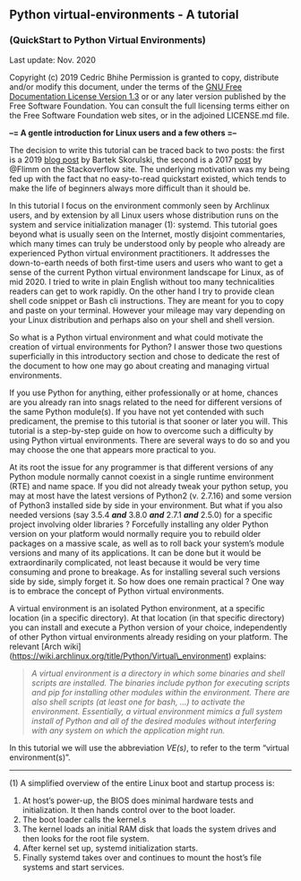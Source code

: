 ## Python virtual-environments - A tutorial
### (QuickStart to Python Virtual Environments)

Last update: Nov. 2020

Copyright (c) 2019 Cedric Bhihe
Permission is granted to copy, distribute and/or modify this document,
under the terms of the [GNU Free Documentation License Version 1.3](https://www.gnu.org/licenses/fdl-1.3.txt) or
or any later version published by the Free Software Foundation. You can
consult the full licensing terms either on the Free Software Foundation
web sites, or in the adjoined LICENSE.md file.


**–= A gentle introduction for Linux users and a few others =–**

The decision to write this tutorial can be traced back to two posts: the first is
a 2019 [blog post](https://bartek-blog.github.io/python/2018/08/18/Pyenv-and-VirtualEnvs.html) by Bartek
Skorulski, the second is a 2017 [post](https://stackoverflow.com/a/41573588/4906636) by @Flimm on the Stackoverflow site.
The underlying motivation was my being fed up with the fact that no easy-to-read
quickstart existed, which tends to make the life of beginners always more difficult
than it should be.

In this tutorial I focus on the environment commonly seen by Archlinux users,
and by extension by all Linux users whose distribution runs on the system and
service initialization manager (1): systemd. This tutorial goes beyond what is
usually seen on the Internet, mostly disjoint commentaries, which many times
can truly be understood only by people who already are experienced Python
virtual environment practitioners. It addresses the down-to-earth needs of both
first-time users and users who want to get a sense of the current Python virtual
environment landscape for Linux, as of mid 2020. I tried to write in plain English
without too many technicalities readers can get to work rapidly. On the other hand
I try to provide clean shell code snippet or Bash cli instructions. They are meant
for you to copy and paste on your terminal. However your mileage may vary depending
on your Linux distribution and perhaps also on your shell and shell version. 

So what is a Python virtual environment and what could motivate the creation of
virtual environments for Python? I answer those two questions superficially in
this introductory section and chose to dedicate the rest of the document to how
one may go about creating and managing virtual environments.

If you use Python for anything, either professionally or at home, chances are
you already ran into snags related to the need for different versions of the same
Python module(s). If you have not yet contended with such predicament, the
premise to this tutorial is that sooner or later you will. This tutorial is a
step-by-step guide on how to overcome such a difficulty by using Python virtual
environments. There are several ways to do so and you may choose the one that
appears more practical to you.

At its root the issue for any programmer is that different versions of any
Python module normally cannot coexist in a single runtime environment (RTE)
and name space. If you did not already tweak your python setup, you may at most
have the latest versions of Python2 (v. 2.7.16) and some version of Python3
installed side by side in your environment. But what if you also needed versions
(say 3.5.4 ***and*** 3.8.0 ***and*** 2.7.1 ***and*** 2.5.0) for a specific project
involving older libraries ?  Forcefully installing any older Python version on
your platform would normally require you to rebuild older packages on a massive
scale, as well as to roll back your system’s module versions and many of its
applications. It can be done but it would be extraordinarily complicated, not
least because it would be very time consuming and prone to breakage. As for
installing several such versions side by side, simply forget it. So how does one
remain practical ? One way is to embrace the concept of Python virtual environments.

A virtual environment is an isolated Python environment, at a specific location (in
a specific directory).  At that location (in that specific directory) you can
install and execute a Python version of your choice, independently of other Python
virtual environments already residing on your platform. The relevant [Arch wiki]
(https://wiki.archlinux.org/title/Python/Virtual\_environment) explains:<BR>
>  *A virtual environment is a directory in which some binaries and shell scripts
>  are installed. The binaries include python for executing scripts and pip for
>  installing other modules within the environment. There are also shell scripts
>  (at least one for bash, ...) to activate the environment. Essentially, a virtual
>  environment mimics a full system install of Python and all of the desired modules
>  without interfering with any system on which the application might run.*

In this tutorial we will use the abbreviation _VE(s)_, to refer to the term
“virtual environment(s)”.

__________________________________
(1) A simplified overview of the entire Linux boot and startup process is:
1. At host’s power-up, the BIOS does minimal hardware tests and initialization.
      It then hands control over to the boot loader.
2. The boot loader calls the kernel.s
3. The kernel loads an initial RAM disk that loads the system drives and
      then looks for the root file system.
4. After kernel set up, systemd initialization starts.
5. Finally systemd takes over and continues to mount the host’s file systems
      and start services.
